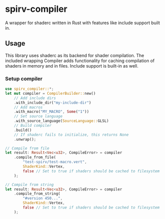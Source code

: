 # spirv-compiler
A wrapper for shaderc written in Rust with features like include support built in.

## Usage
This library uses shaderc as its backend for shader compilation.
The included wrapping Compiler adds functionality for caching compilation of shaders in memory and in files.
Include support is built-in as well. 

### Setup compiler
``` Rust
use spirv_compiler::*;
let mut compiler = CompilerBuilder::new()
    // Add include dirs
    .with_include_dir("my-include-dir")
    // Add macros
    .with_macro("MY_MACRO", Some("1"))
    // Set source language
    .with_source_language(SourceLanguage::GLSL)
    // Build compiler
    .build()
    // If shaderc fails to initialize, this returns None
    .unwrap();

// Compile from file
let result: Result<Vec<u32>, CompileError> = compiler
    .compile_from_file(
        "test-spirv/test-macro.vert",
        ShaderKind::Vertex,
        false // Set to true if shaders should be cached to filesystem
    );

// Compile from string
let result: Result<Vec<u32>, CompileError> = compiler
    .compile_from_string(
        "#version 450...",
        ShaderKind::Vertex,
        false // Set to true if shaders should be cached to filesystem
    );
```